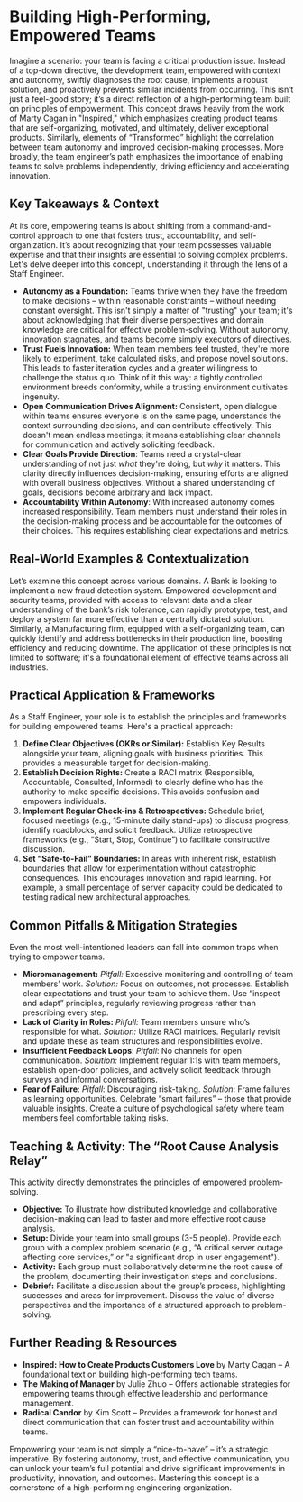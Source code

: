 # Building High-Performing, Empowered Teams

Imagine a scenario: your team is facing a critical production issue. Instead of a top-down directive, the development team, empowered with context and autonomy, swiftly diagnoses the root cause, implements a robust solution, and proactively prevents similar incidents from occurring. This isn’t just a feel-good story; it’s a direct reflection of a high-performing team built on principles of empowerment. This concept draws heavily from the work of Marty Cagan in "Inspired," which emphasizes creating product teams that are self-organizing, motivated, and ultimately, deliver exceptional products. Similarly, elements of “Transformed” highlight the correlation between team autonomy and improved decision-making processes. More broadly, the team engineer’s path emphasizes the importance of enabling teams to solve problems independently, driving efficiency and accelerating innovation.

## Key Takeaways & Context

At its core, empowering teams is about shifting from a command-and-control approach to one that fosters trust, accountability, and self-organization. It’s about recognizing that your team possesses valuable expertise and that their insights are essential to solving complex problems. Let's delve deeper into this concept, understanding it through the lens of a Staff Engineer.

- **Autonomy as a Foundation:** Teams thrive when they have the freedom to make decisions – within reasonable constraints – without needing constant oversight. This isn't simply a matter of "trusting" your team; it's about acknowledging that their diverse perspectives and domain knowledge are critical for effective problem-solving. Without autonomy, innovation stagnates, and teams become simply executors of directives.
- **Trust Fuels Innovation:** When team members feel trusted, they're more likely to experiment, take calculated risks, and propose novel solutions. This leads to faster iteration cycles and a greater willingness to challenge the status quo. Think of it this way: a tightly controlled environment breeds conformity, while a trusting environment cultivates ingenuity.
- **Open Communication Drives Alignment:** Consistent, open dialogue within teams ensures everyone is on the same page, understands the context surrounding decisions, and can contribute effectively. This doesn't mean endless meetings; it means establishing clear channels for communication and actively soliciting feedback.
- **Clear Goals Provide Direction**: Teams need a crystal-clear understanding of not just _what_ they're doing, but _why_ it matters. This clarity directly influences decision-making, ensuring efforts are aligned with overall business objectives. Without a shared understanding of goals, decisions become arbitrary and lack impact.
- **Accountability Within Autonomy**: With increased autonomy comes increased responsibility. Team members must understand their roles in the decision-making process and be accountable for the outcomes of their choices. This requires establishing clear expectations and metrics.

## Real-World Examples & Contextualization

Let’s examine this concept across various domains. A Bank is looking to implement a new fraud detection system. Empowered development and security teams, provided with access to relevant data and a clear understanding of the bank’s risk tolerance, can rapidly prototype, test, and deploy a system far more effective than a centrally dictated solution. Similarly, a Manufacturing firm, equipped with a self-organizing team, can quickly identify and address bottlenecks in their production line, boosting efficiency and reducing downtime. The application of these principles is not limited to software; it's a foundational element of effective teams across all industries.

## Practical Application & Frameworks

As a Staff Engineer, your role is to establish the principles and frameworks for building empowered teams. Here's a practical approach:

1.  **Define Clear Objectives (OKRs or Similar):** Establish Key Results alongside your team, aligning goals with business priorities. This provides a measurable target for decision-making.
2.  **Establish Decision Rights:** Create a RACI matrix (Responsible, Accountable, Consulted, Informed) to clearly define who has the authority to make specific decisions. This avoids confusion and empowers individuals.
3.  **Implement Regular Check-ins & Retrospectives:** Schedule brief, focused meetings (e.g., 15-minute daily stand-ups) to discuss progress, identify roadblocks, and solicit feedback. Utilize retrospective frameworks (e.g., “Start, Stop, Continue”) to facilitate constructive discussion.
4.  **Set “Safe-to-Fail” Boundaries:** In areas with inherent risk, establish boundaries that allow for experimentation without catastrophic consequences. This encourages innovation and rapid learning. For example, a small percentage of server capacity could be dedicated to testing radical new architectural approaches.

## Common Pitfalls & Mitigation Strategies

Even the most well-intentioned leaders can fall into common traps when trying to empower teams.

- **Micromanagement:** _Pitfall:_ Excessive monitoring and controlling of team members' work. _Solution:_ Focus on outcomes, not processes. Establish clear expectations and trust your team to achieve them. Use “inspect and adapt” principles, regularly reviewing progress rather than prescribing every step.
- **Lack of Clarity in Roles:** _Pitfall:_ Team members unsure who’s responsible for what. _Solution:_ Utilize RACI matrices. Regularly revisit and update these as team structures and responsibilities evolve.
- **Insufficient Feedback Loops**: _Pitfall_: No channels for open communication. _Solution:_ Implement regular 1:1s with team members, establish open-door policies, and actively solicit feedback through surveys and informal conversations.
- **Fear of Failure**: _Pitfall_: Discouraging risk-taking. _Solution_: Frame failures as learning opportunities. Celebrate “smart failures” – those that provide valuable insights. Create a culture of psychological safety where team members feel comfortable taking risks.

## Teaching & Activity: The “Root Cause Analysis Relay”

This activity directly demonstrates the principles of empowered problem-solving.

- **Objective:** To illustrate how distributed knowledge and collaborative decision-making can lead to faster and more effective root cause analysis.
- **Setup:** Divide your team into small groups (3-5 people). Provide each group with a complex problem scenario (e.g., “A critical server outage affecting core services,” or "a significant drop in user engagement").
- **Activity:** Each group must collaboratively determine the root cause of the problem, documenting their investigation steps and conclusions.
- **Debrief:** Facilitate a discussion about the group’s process, highlighting successes and areas for improvement. Discuss the value of diverse perspectives and the importance of a structured approach to problem-solving.

## Further Reading & Resources

- **Inspired: How to Create Products Customers Love** by Marty Cagan – A foundational text on building high-performing tech teams.
- **The Making of Manager** by Julie Zhuo – Offers actionable strategies for empowering teams through effective leadership and performance management.
- **Radical Candor** by Kim Scott – Provides a framework for honest and direct communication that can foster trust and accountability within teams.

Empowering your team is not simply a “nice-to-have” – it’s a strategic imperative. By fostering autonomy, trust, and effective communication, you can unlock your team’s full potential and drive significant improvements in productivity, innovation, and outcomes. Mastering this concept is a cornerstone of a high-performing engineering organization.

